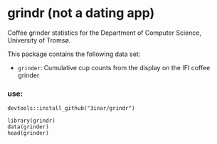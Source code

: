 # grindr (not a dating app)
Coffee grinder statistics for the Department of Computer Science, University
of Tromsø.

This package contains the following data set:

* `grinder`: Cumulative cup counts from the display on the IFI coffee grinder
  
### use:
```{r}
devtools::install_github("3inar/grindr")

library(grindr)
data(grinder)
head(grinder)
```
